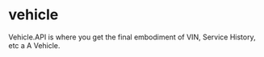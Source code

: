 # vehicle
Vehicle.API is where you get the final embodiment of VIN, Service History, etc a A Vehicle.
